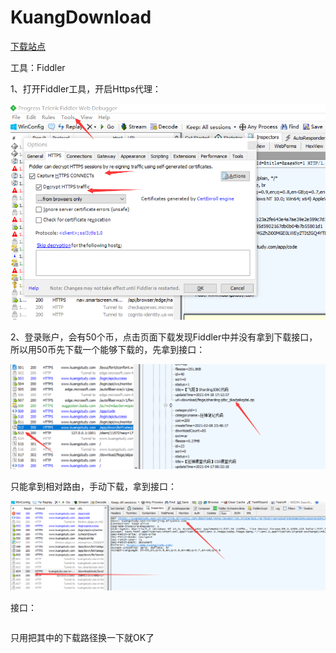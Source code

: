 # KuangDownload


<!--more-->

[下载站点](https://www.kuangstudy.com/app/code)

工具：Fiddler

1、打开Fiddler工具，开启Https代理：

![image-20210418221135798.png](./images/image-20210418221135798.png)

2、登录账户，会有50个币，点击页面下载发现Fiddler中并没有拿到下载接口，所以用50币先下载一个能够下载的，先拿到接口：

![image-20210418221612477.png](./images/image-20210418221612477.png)

只能拿到相对路由，手动下载，拿到接口：

![image-20210418222230983.png](./images/image-20210418222230983.png)

接口：
```

```
只用把其中的下载路径换一下就OK了
